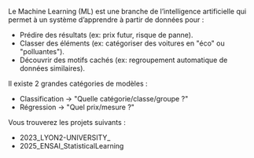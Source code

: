 Le Machine Learning (ML) est une branche de l’intelligence artificielle qui permet à un système d’apprendre à partir de données pour :
- Prédire des résultats (ex: prix futur, risque de panne).
- Classer des éléments (ex: catégoriser des voitures en "éco" ou "polluantes").
- Découvrir des motifs cachés (ex: regroupement automatique de données similaires).

Il existe 2 grandes catégories de modèles :
- Classification → "Quelle catégorie/classe/groupe ?"
- Régression → "Quel prix/mesure ?"

Vous trouverez les projets suivants : 
- 2023_LYON2-UNIVERSITY_
- 2025_ENSAI_StatisticalLearning

